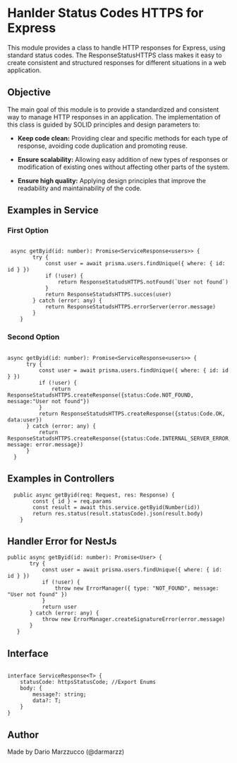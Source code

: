 

# Hanlder Status Codes HTTPS for Express

This module provides a class to handle HTTP responses for Express, using standard status codes. The ResponseStatusHTTPS class makes it easy to create consistent and structured responses for different situations in a web application.

## Objective

The main goal of this module is to provide a standardized and consistent way to manage HTTP responses in an application. The implementation of this class is guided by SOLID principles and design parameters to:

- **Keep code clean:** Providing clear and specific methods for each type of response, avoiding code duplication and promoting reuse.

- **Ensure scalability:** Allowing easy addition of new types of responses or modification of existing ones without affecting other parts of the system.

- **Ensure high quality:** Applying design principles that improve the readability and maintainability of the code.

## Examples in Service 

### First Option

```TS
 
 async getByid(id: number): Promise<ServiceResponse<users>> {
        try {
            const user = await prisma.users.findUnique({ where: { id: id } })
            if (!user) {
                return ResponseStatudsHTTPS.notFound(`User not found`)
            }
            return ResponseStatudsHTTPS.succes(user)
        } catch (error: any) {
            return ResponseStatudsHTTPS.errorServer(error.message)
        }
    }

 ```
 ### Second Option

  ```TS
 
 async getByid(id: number): Promise<ServiceResponse<users>> {
        try {
            const user = await prisma.users.findUnique({ where: { id: id } })
            if (!user) {
                return ResponseStatudsHTTPS.createResponse({status:Code.NOT_FOUND, message:"User not found"})
            }
            return ResponseStatudsHTTPS.createResponse({status:Code.OK, data:user})
        } catch (error: any) {
            return ResponseStatudsHTTPS.createResponse({status:Code.INTERNAL_SERVER_ERROR, message: error.message})
        }
    }

 ```

 ## Examples in Controllers 

```TS
  public async getByid(req: Request, res: Response) {
        const { id } = req.params
        const result = await this.service.getByid(Number(id))
        return res.status(result.statusCode).json(result.body)
    }
 ```

## Handler Error for NestJs

 ```TS
 public async getByid(id: number): Promise<User> {
        try {
            const user = await prisma.users.findUnique({ where: { id: id } })
            if (!user) {
                throw new ErrorManager({ type: "NOT_FOUND", message: "User not found" })
            }
            return user
        } catch (error: any) {
            throw new ErrorManager.createSignatureError(error.message)
        }
    }
 ```

 ## Interface 

```TS

interface ServiceResponse<T> {
    statusCode: httpsStatusCode; //Export Enums
    body: {
        message?: string;
        data?: T;
    }
}

```

## Author

Made by Dario Marzzucco (@darmarzz)
